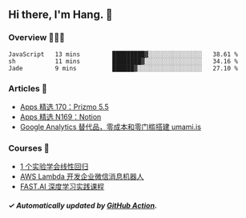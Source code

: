 ## Hi there, I'm Hang. 👋

### Overview 👨🏻‍💻

<!--START_SECTION:waka-->
```text
JavaScript   13 mins         █████████▓░░░░░░░░░░░░░░░   38.61 % 
sh           11 mins         ████████▓░░░░░░░░░░░░░░░░   34.16 % 
Jade         9 mins          ██████▓░░░░░░░░░░░░░░░░░░   27.10 % 
```
<!--END_SECTION:waka-->

### Articles 📝

<!-- BLOG:START -->
- [Apps 精选 170：Prizmo 5.5](https://huhuhang.com/post/product-hunt/product-hunt-n170?from=github)
- [Apps 精选 N169：Notion](https://huhuhang.com/post/product-hunt/product-hunt-n169?from=github)
- [Google Analytics 替代品，零成本和零门槛搭建 umami.is](https://huhuhang.com/post/sspai/68721?from=github)<!-- BLOG:END -->

### Courses 🔗

<!-- SYL:START -->
- [1 个实验学会线性回归](https://lanqiao.cn/courses/4855)
- [AWS Lambda 开发企业微信消息机器人](https://lanqiao.cn/courses/2868)
- [FAST.AI 深度学习实践课程](https://lanqiao.cn/courses/1445)
<!-- SYL:END -->

##### ✓ Automatically updated by [GitHub Action](https://github.com/huhuhang/huhuhang/actions).
